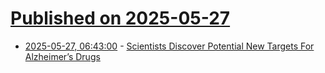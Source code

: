 # [Published on 2025-05-27](index.md)

* [2025-05-27, 06:43:00](https://soylentnews.org/article.pl?sid=25/05/27/0515241&from=rss) - [Scientists Discover Potential New Targets For Alzheimer’s Drugs](https://soylentnews.org/article.pl?sid=25/05/27/0515241&from=rss)
